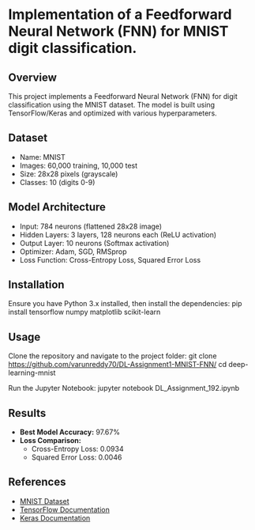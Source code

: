 # Implementation of a Feedforward Neural Network (FNN) for MNIST digit classification.

## Overview
This project implements a Feedforward Neural Network (FNN) for digit classification using the MNIST dataset. The model is built using TensorFlow/Keras and optimized with various hyperparameters.

## Dataset
- Name: MNIST
- Images: 60,000 training, 10,000 test
- Size: 28x28 pixels (grayscale)
- Classes: 10 (digits 0-9)

## Model Architecture
- Input: 784 neurons (flattened 28x28 image)
- Hidden Layers: 3 layers, 128 neurons each (ReLU activation)
- Output Layer: 10 neurons (Softmax activation)
- Optimizer: Adam, SGD, RMSprop
- Loss Function: Cross-Entropy Loss, Squared Error Loss

## Installation
Ensure you have Python 3.x installed, then install the dependencies:
pip install tensorflow numpy matplotlib scikit-learn

## Usage
Clone the repository and navigate to the project folder:
git clone https://github.com/varunreddy70/DL-Assignment1-MNIST-FNN/
cd deep-learning-mnist

Run the Jupyter Notebook:
jupyter notebook DL_Assignment_192.ipynb

## Results
- **Best Model Accuracy:** 97.67%
- **Loss Comparison:**
  - Cross-Entropy Loss: 0.0934
  - Squared Error Loss: 0.0046

## References
- [MNIST Dataset](http://yann.lecun.com/exdb/mnist/)
- [TensorFlow Documentation](https://www.tensorflow.org/)
- [Keras Documentation](https://keras.io/)
